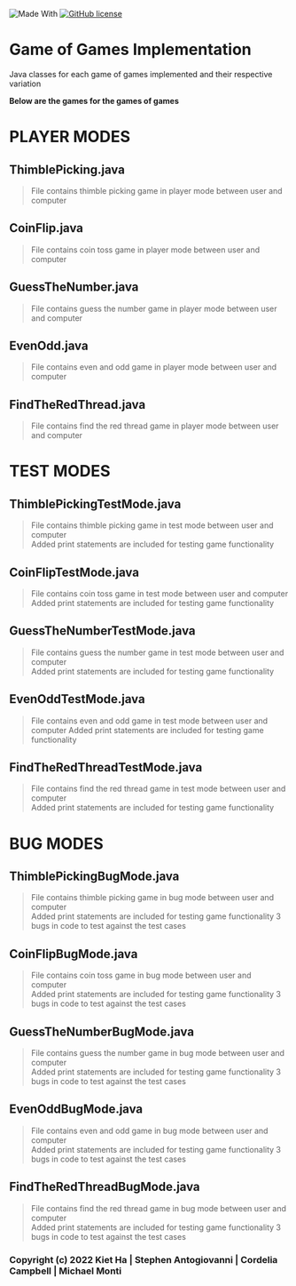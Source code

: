 ![Made With](https://img.shields.io/badge/made%20with-%20java-orange)
[![GitHub license](https://img.shields.io/badge/lisence-%20MIT-green)](https://github.com/santogiovanni/GameofGamesImplementation/blob/main/LICENSE.md)


# Game of Games Implementation
Java classes for each game of games implemented and their respective variation

**Below are the games for the games of games**

# PLAYER MODES

## ThimblePicking.java
> File contains thimble picking game in player mode between user and computer  
 
## CoinFlip.java
> File contains coin toss game in player mode between user and computer  

## GuessTheNumber.java
> File contains guess the number game in player mode between user and computer  

## EvenOdd.java
> File contains even and odd game in player mode between user and computer  

## FindTheRedThread.java
> File contains find the red thread game in player mode between user and computer  


# TEST MODES

## ThimblePickingTestMode.java
> File contains thimble picking game in test mode between user and computer  
> Added print statements are included for testing game functionality
 
## CoinFlipTestMode.java
> File contains coin toss game in test mode between user and computer  
> Added print statements are included for testing game functionality

## GuessTheNumberTestMode.java
> File contains guess the number game in test mode between user and computer  
> Added print statements are included for testing game functionality

## EvenOddTestMode.java
> File contains even and odd game in test mode between user and computer 
> Added print statements are included for testing game functionality

## FindTheRedThreadTestMode.java
> File contains find the red thread game in test mode between user and computer  
> Added print statements are included for testing game functionality


# BUG MODES

## ThimblePickingBugMode.java
> File contains thimble picking game in bug mode between user and computer  
> Added print statements are included for testing game functionality
> 3 bugs in code to test against the test cases
 
## CoinFlipBugMode.java
> File contains coin toss game in bug mode between user and computer  
> Added print statements are included for testing game functionality
> 3 bugs in code to test against the test cases

## GuessTheNumberBugMode.java
> File contains guess the number game in bug mode between user and computer  
> Added print statements are included for testing game functionality
> 3 bugs in code to test against the test cases

## EvenOddBugMode.java
> File contains even and odd game in bug mode between user and computer  
> Added print statements are included for testing game functionality
> 3 bugs in code to test against the test cases

## FindTheRedThreadBugMode.java
> File contains find the red thread game in bug mode between user and computer  
> Added print statements are included for testing game functionality
> 3 bugs in code to test against the test cases


### Copyright (c) 2022 Kiet Ha | Stephen Antogiovanni | Cordelia Campbell | Michael Monti
